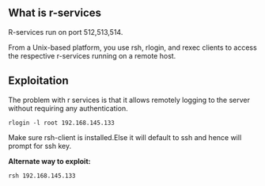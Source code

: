 ## What is r-services

R-services run on port 512,513,514.
 
From a Unix-based platform, you use rsh, rlogin, and rexec clients to access the respective r-services running on a remote host.

## Exploitation
 
The problem with r services is that it allows remotely logging to the server without requiring any authentication.

```
rlogin -l root 192.168.145.133
```

Make sure rsh-client is installed.Else it will default to ssh and hence will prompt for ssh key.

__Alternate way to exploit:__

```
rsh 192.168.145.133
```